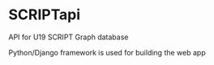 # SCRIPTapi
API for U19 SCRIPT Graph database 

Python/Django framework is used for building the web app
